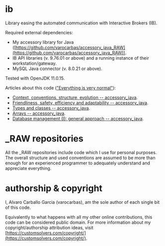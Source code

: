 # ib

Library easing the automated communication with Interactive Brokers (IB).

Required external dependencies:
- My accessory library for Java ([https://github.com/varocarbas/accessory_java_RAW](https://github.com/varocarbas/accessory_java_RAW)).
- IB API libraries (v. 9.76.01 or above) and a running instance of their workstation/gateway.
- MySQL Java connector (v. 8.0.21 or above).

Tested with OpenJDK 11.0.15.

Articles about this code (["Everything is very normal"](https://www.codeproject.com/Articles/5352157/Friendliness-Safety-Efficiency-and-Adaptability#_comments)):
- [Context, conventions, structure, evolution -- accessory_java](https://www.codeproject.com/Articles/5351092/Context-conventions-structure-evolution-accessory).
- [Friendliness, safety, efficiency and adaptability -- accessory_java](https://www.codeproject.com/Articles/5352157/Friendliness-safety-efficiency-and-adaptability).
- [Types and classes -- accessory_java](https://gist.github.com/varocarbas/dbc87154b96ef39b10cb7ce768794e66).
- [Arrays -- accessory_java](https://gist.github.com/varocarbas/a234af99ff7f0b6862ae99726b5e232a).
- [Database management (I): general approach -- accessory_java](https://gist.github.com/varocarbas/6d36332732bf30cda490fab075ef3ab9).

# \_RAW repositories
All the \_RAW repositories include code which I use for personal purposes. The overall structure and used conventions are assumed to be more than enough for an experienced programmer to adequately understand and appreciate everything. 

# authorship & copyright
I, Alvaro Carballo Garcia (varocarbas), am the sole author of each single bit of this code.

Equivalently to what happens with all my other online contributions, this code can be considered public domain. For more information about my copyright/authorship attribution ideas, visit [https://customsolvers.com/copyright/](https://customsolvers.com/copyright/).
